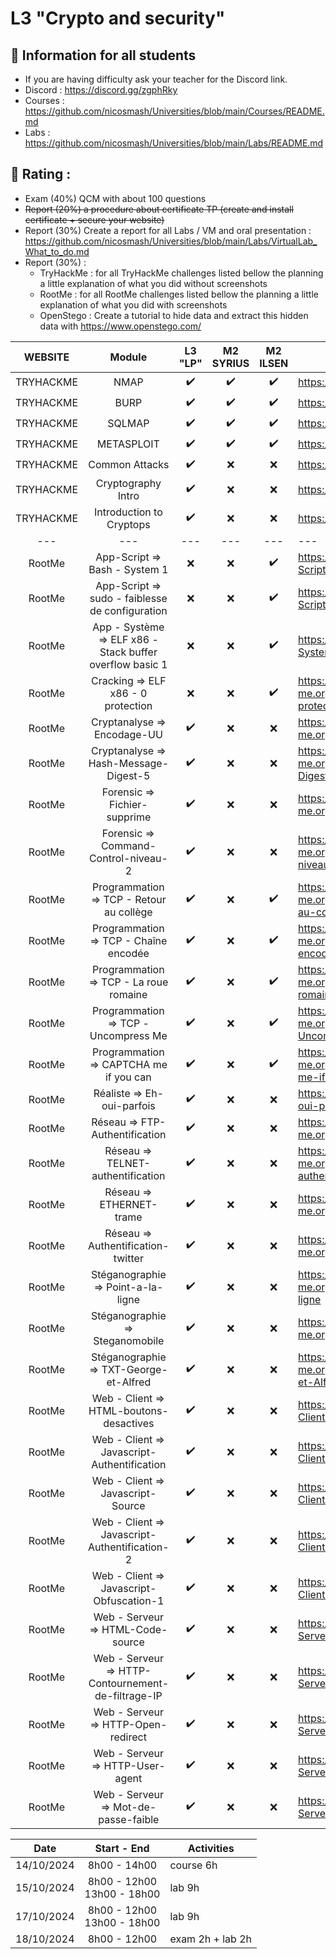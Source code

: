 # L3 "Crypto and security"

## 📢 Information for all students

* If you are having difficulty ask your teacher for the Discord link.
* Discord : https://discord.gg/zgphRky
* Courses : https://github.com/nicosmash/Universities/blob/main/Courses/README.md
* Labs : https://github.com/nicosmash/Universities/blob/main/Labs/README.md

## 📢 Rating :
* Exam (40%) QCM with about 100 questions <br>
* ~~Report (20%) a procedure about certificate TP (create and install certificate + secure your website)~~
* Report (30%) Create a report for all Labs / VM and oral presentation : https://github.com/nicosmash/Universities/blob/main/Labs/VirtualLab_What_to_do.md
* Report (30%) :
   * TryHackMe : for all TryHackMe challenges listed bellow the planning a little explanation of what you did without screenshots
   * RootMe : for all RootMe challenges listed bellow the planning a little explanation of what you did with screenshots
   * OpenStego : Create a tutorial to hide data and extract this hidden data with https://www.openstego.com/

| WEBSITE | Module | L3 "LP" | M2 SYRIUS |  M2 ILSEN |  URL |
| :---: | :---: | :---: | :---: | :---: | ------------- |
| TRYHACKME | NMAP  | :heavy_check_mark: | :heavy_check_mark: | :heavy_check_mark: | https://tryhackme.com/room/furthernmap |
| TRYHACKME | BURP  | :heavy_check_mark: | :heavy_check_mark: | :heavy_check_mark: | https://tryhackme.com/room/burpsuitebasics |
| TRYHACKME | SQLMAP  | :heavy_check_mark: | :heavy_check_mark: | :heavy_check_mark: | https://tryhackme.com/room/sqlmap |
| TRYHACKME | METASPLOIT  | :heavy_check_mark: | :heavy_check_mark: | :heavy_check_mark: | https://tryhackme.com/room/metasploitintro |
| TRYHACKME | Common Attacks | :heavy_check_mark: | :x: | :x: | https://tryhackme.com/r/room/commonattacks |
| TRYHACKME | Cryptography Intro | :heavy_check_mark: | :x: | :x: | https://tryhackme.com/room/cryptographyintro |
| TRYHACKME | Introduction to Cryptops | :heavy_check_mark: | :x: | :x: | https://tryhackme.com/room/introductiontocryptops |
| --- | --- | --- | --- | --- | --- |
| RootMe | App-Script => Bash - System 1  | :x: | :x: | :heavy_check_mark: | https://www.root-me.org/fr/Challenges/App-Script/Bash-System-1 |
| RootMe  | App-Script => sudo - faiblesse de configuration | :x: | :x: | :heavy_check_mark: | https://www.root-me.org/fr/Challenges/App-Script/sudo-faiblesse-de-configuration
| RootMe  | App - Système => ELF x86 - Stack buffer overflow basic 1 | :x: | :x: | :heavy_check_mark: | https://www.root-me.org/fr/Challenges/App-Systeme/ELF-x86-Stack-buffer-overflow-basic-1
| RootMe  | Cracking => ELF x86 - 0 protection | :x: | :x: | :heavy_check_mark: | https://www.root-me.org/fr/Challenges/Cracking/ELF-x86-0-protection
| RootMe  | Cryptanalyse => Encodage-UU | :heavy_check_mark: | :x: | :x: | https://www.root-me.org/fr/Challenges/Cryptanalyse/Encodage-UU
| RootMe  | Cryptanalyse => Hash-Message-Digest-5 | :heavy_check_mark: | :x: | :x: | https://www.root-me.org/fr/Challenges/Cryptanalyse/Hash-Message-Digest-5
| RootMe  | Forensic => Fichier-supprime | :heavy_check_mark: | :x: | :x: | https://www.root-me.org/fr/Challenges/Forensic/Fichier-supprime
| RootMe  | Forensic => Command-Control-niveau-2 | :heavy_check_mark: | :x: | :x: | https://www.root-me.org/fr/Challenges/Forensic/Command-Control-niveau-2
| RootMe  | Programmation => TCP - Retour au collège | :heavy_check_mark: | :x: | :heavy_check_mark: | https://www.root-me.org/fr/Challenges/Programmation/TCP-Retour-au-college
| RootMe  | Programmation => TCP - Chaîne encodée | :heavy_check_mark: | :x: | :heavy_check_mark: | https://www.root-me.org/fr/Challenges/Programmation/TCP-Chaine-encodee
| RootMe  | Programmation => TCP - La roue romaine | :heavy_check_mark: | :x: | :heavy_check_mark: | https://www.root-me.org/fr/Challenges/Programmation/TCP-La-roue-romaine
| RootMe  | Programmation => TCP - Uncompress Me | :heavy_check_mark: | :x: | :heavy_check_mark: | https://www.root-me.org/fr/Challenges/Programmation/TCP-Uncompress-Me
| RootMe  | Programmation => CAPTCHA me if you can | :heavy_check_mark: | :x: | :heavy_check_mark: | https://www.root-me.org/fr/Challenges/Programmation/CAPTCHA-me-if-you-can
| RootMe  | Réaliste => Eh-oui-parfois | :heavy_check_mark: | :x: | :x: | https://www.root-me.org/fr/Challenges/Realiste/Eh-oui-parfois
| RootMe  | Réseau => FTP-Authentification | :heavy_check_mark: | :x: | :x: | https://www.root-me.org/fr/Challenges/Reseau/FTP-Authentification
| RootMe  | Réseau => TELNET-authentification | :heavy_check_mark: | :x: | :x: | https://www.root-me.org/fr/Challenges/Reseau/TELNET-authentification
| RootMe  | Réseau => ETHERNET-trame | :heavy_check_mark: | :x: | :x: | https://www.root-me.org/fr/Challenges/Reseau/ETHERNET-trame
| RootMe  | Réseau => Authentification-twitter | :heavy_check_mark: | :x: | :x: | https://www.root-me.org/fr/Challenges/Reseau/Authentification-twitter
| RootMe  | Stéganographie => Point-a-la-ligne | :heavy_check_mark: | :x: | :x: | https://www.root-me.org/fr/Challenges/Steganographie/Point-a-la-ligne
| RootMe  | Stéganographie => Steganomobile | :heavy_check_mark: | :x: | :x: | https://www.root-me.org/fr/Challenges/Steganographie/Steganomobile
| RootMe  | Stéganographie => TXT-George-et-Alfred | :heavy_check_mark: | :x: | :x: | https://www.root-me.org/fr/Challenges/Steganographie/TXT-George-et-Alfred
| RootMe  | Web - Client => HTML-boutons-desactives | :heavy_check_mark: | :x: | :x: | https://www.root-me.org/fr/Challenges/Web-Client/HTML-boutons-desactives
| RootMe  | Web - Client => Javascript-Authentification | :heavy_check_mark: | :x: | :x: | https://www.root-me.org/fr/Challenges/Web-Client/Javascript-Authentification
| RootMe  | Web - Client => Javascript-Source | :heavy_check_mark: | :x: | :x: | https://www.root-me.org/fr/Challenges/Web-Client/Javascript-Source
| RootMe  | Web - Client => Javascript-Authentification-2 | :heavy_check_mark: | :x: | :x: | https://www.root-me.org/fr/Challenges/Web-Client/Javascript-Authentification-2
| RootMe  | Web - Client => Javascript-Obfuscation-1 | :heavy_check_mark: | :x: | :x: | https://www.root-me.org/fr/Challenges/Web-Client/Javascript-Obfuscation-1
| RootMe  | Web - Serveur => HTML-Code-source | :heavy_check_mark: | :x: | :x: | https://www.root-me.org/fr/Challenges/Web-Serveur/HTML-Code-source
| RootMe  | Web - Serveur => HTTP-Contournement-de-filtrage-IP | :heavy_check_mark: | :x: | :x: | https://www.root-me.org/fr/Challenges/Web-Serveur/HTTP-Contournement-de-filtrage-IP
| RootMe  | Web - Serveur => HTTP-Open-redirect | :heavy_check_mark: | :x: | :x: | https://www.root-me.org/fr/Challenges/Web-Serveur/HTTP-Open-redirect
| RootMe  | Web - Serveur => HTTP-User-agent | :heavy_check_mark: | :x: | :x: | https://www.root-me.org/fr/Challenges/Web-Serveur/HTTP-User-agent
| RootMe  | Web - Serveur => Mot-de-passe-faible | :heavy_check_mark: | :x: | :x: | https://www.root-me.org/fr/Challenges/Web-Serveur/Mot-de-passe-faible

| Date  | Start - End |  Activities |
| :---: | :---------: | ------------- |
| 14/10/2024  | 8h00 - 14h00 | course 6h |
| 15/10/2024  | 8h00 - 12h00 <br> 13h00 - 18h00  | lab 9h |
| 17/10/2024  | 8h00 - 12h00 <br> 13h00 - 18h00  | lab 9h |
| 18/10/2024  | 8h00 - 12h00 | exam 2h + lab 2h |
    
